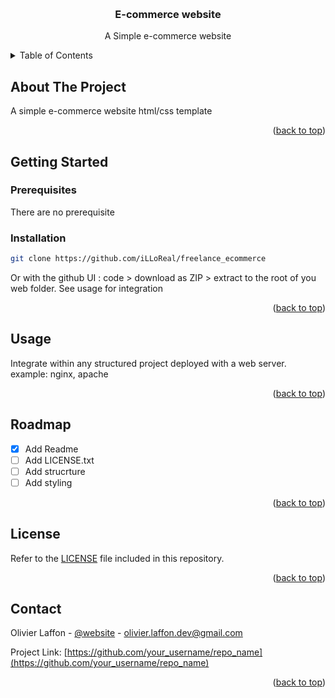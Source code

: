 <a name="readme-top"></a>

<!-- PROJECT LOGO -->
<br />
<div align="center">
  <h3 align="center">E-commerce website</h3>
  <p align="center">
    A Simple e-commerce website
    <br />
  </p>
</div>

<!-- TABLE OF CONTENTS -->
<details>
  <summary>Table of Contents</summary>
  <ol>
    <li>
      <a href="#about-the-project">About The Project</a>
    </li>
    <li>
      <a href="#getting-started">Getting Started</a>
      <ul>
        <li><a href="#prerequisites">Prerequisites</a></li>
        <li><a href="#installation">Installation</a></li>
      </ul>
    </li>
    <li><a href="#usage">Usage</a></li>
    <li><a href="#roadmap">Roadmap</a></li>
    <li><a href="#license">License</a></li>
    <li><a href="#contact">Contact</a></li>
  </ol>
</details>



<!-- ABOUT THE PROJECT -->
## About The Project

A simple e-commerce website html/css template

<p align="right">(<a href="#readme-top">back to top</a>)</p>


<!-- GETTING STARTED -->
## Getting Started

### Prerequisites

There are no prerequisite

### Installation

```sh
git clone https://github.com/iLLoReal/freelance_ecommerce
```
Or with the github UI : code > download as ZIP > extract to the root of you web folder. 
See usage for integration

<p align="right">(<a href="#readme-top">back to top</a>)</p>


<!-- USAGE EXAMPLES -->
## Usage

Integrate within any structured project deployed with a web server.
example: nginx, apache


<p align="right">(<a href="#readme-top">back to top</a>)</p>

<!-- ROADMAP -->
## Roadmap

- [x] Add Readme
- [ ] Add LICENSE.txt
- [ ] Add strucrture
- [ ] Add styling

<p align="right">(<a href="#readme-top">back to top</a>)</p>


<!-- LICENSE -->
## License

Refer to the <a href="LICENSE">LICENSE</a> file included in this repository.

<p align="right">(<a href="#readme-top">back to top</a>)</p>

<!-- CONTACT -->
## Contact

Olivier Laffon - [@website](https://www.olivier-laffon.com) - olivier.laffon.dev@gmail.com

Project Link: [https://github.com/your_username/repo_name](https://github.com/your_username/repo_name)

<p align="right">(<a href="#readme-top">back to top</a>)</p>

